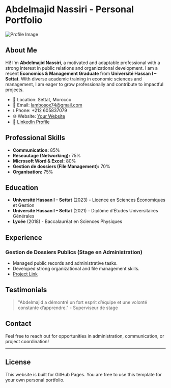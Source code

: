 # Abdelmajid Nassiri - Personal Portfolio

![Profile Image](profilepic.jpg)

## About Me
Hi! I'm **Abdelmajid Nassiri**, a motivated and adaptable professional with a strong interest in public relations and organizational development. I am a recent **Economics & Management Graduate** from **Université Hassan I – Settat**. With diverse academic training in economic sciences and management, I am eager to grow professionally and contribute to impactful projects.

- 📍 Location: Settat, Morocco
- 📧 Email: [lambosox74@gmail.com](mailto:lambosox74@gmail.com)
- 📞 Phone: +212 605837079
- 🌐 Website: [Your Website](https://yourwebsite.com)
- 💼 [LinkedIn Profile](https://www.linkedin.com/in/abdelmajid-nassiri)

## Professional Skills
- **Communication:** 85%
- **Réseautage (Networking):** 75%
- **Microsoft Word & Excel:** 80%
- **Gestion de dossiers (File Management):** 70%
- **Organisation:** 75%

## Education
- **Université Hassan I – Settat** (2023) - Licence en Sciences Économiques et Gestion
- **Université Hassan I – Settat** (2021) - Diplôme d’Études Universitaires Générales
- **Lycée** (2018) - Baccalauréat en Sciences Physiques

## Experience
### Gestion de Dossiers Publics (Stage en Administration)
- Managed public records and administrative tasks.
- Developed strong organizational and file management skills.
- [Project Link](https://yourwebsite.com/projects/admin-experience)

## Testimonials
> "Abdelmajid a démontré un fort esprit d’équipe et une volonté constante d’apprendre." - Superviseur de stage

## Contact
Feel free to reach out for opportunities in administration, communication, or project coordination!

---

## License
This website is built for GitHub Pages. You are free to use this template for your own personal portfolio.
